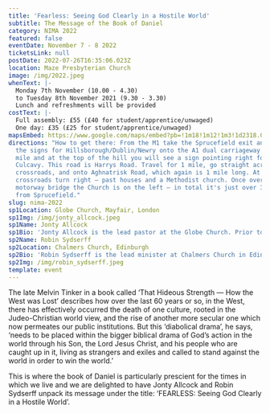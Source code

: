 ```yaml
---
title: 'Fearless: Seeing God Clearly in a Hostile World'
subtitle: The Message of the Book of Daniel
category: NIMA 2022
featured: false
eventDate: November 7 - 8 2022
ticketsLink: null
postDate: 2022-07-26T16:35:06.023Z
location: Maze Presbyterian Church
image: /img/2022.jpeg
whenText: |-
  Monday 7th November (10.00 - 4.30)
  to Tuesday 8th November 2021 (9.30 - 3.30)
  Lunch and refreshments will be provided
costText: |-
  Full assembly: £55 (£40 for student/apprentice/unwaged)
  One day: £35 (£25 for student/apprentice/unwaged)
mapsEmbed: https://www.google.com/maps/embed?pb=!1m18!1m12!1m3!1d2318.0010047523247!2d-6.117361399999999!3d54.480564099999995!2m3!1f0!2f0!3f0!3m2!1i1024!2i768!4f13.1!3m3!1m2!1s0x486103191e37a8d1%3A0x2af07ebaec4c8898!2sMaze%20Presbyterian%20Church!5e0!3m2!1sen!2suk!4v1628795706431!5m2!1sen!2suk
directions: "How to get there: From the M1 take the Sprucefield exit and follow
  the signs for Hillsborough/Dublin/Newry onto the A1 dual carriageway. After 1
  mile and at the top of the hill you will see a sign pointing right for
  Culcavy. This road is Harrys Road. Travel for 1 mile, go straight across the
  crossroads, and onto Aghnatrisk Road, which again is 1 mile long. At this
  crossroads turn right – past houses and a Methodist church. Once over the
  motorway bridge the Church is on the left – in total it's just over 3 miles
  from Sprucefield."
slug: nima-2022
sp1Location: Globe Church, Mayfair, London
sp1Img: /img/jonty_allcock.jpeg
sp1Name: Jonty Allcock
sp1Bio: 'Jonty Allcock is the lead pastor at the Globe Church. Prior to coming to central London he was involved for fourteen years in a church plant in Enfield, serving for seven years as pastor before moving to central London in 2015 to plant the Globe Church in Mayfair.'
sp2Name: Robin Sydserff
sp2Location: Chalmers Church, Edinburgh
sp2Bio: 'Robin Sydserff is the lead minister at Chalmers Church in Edinburgh. His key responsibilities include preaching, leadership of the Elders and staff team, strategy and pastoral care. Prior to coming to Edinburgh in 2009, Robin spent four years as Director of Ministry at The Proclamation Trust in London.'
sp2Img: /img/robin_sydserff.jpeg
template: event
---
```


The late Melvin Tinker in a book called ‘That Hideous Strength — How the West was Lost’ describes how over the last 60 years or so, in the West, there has effectively occurred the death of one culture, rooted in the Judeo-Christian world view, and the rise of another more secular one which now permeates our public institutions. But this ‘diabolical drama’, he says, ‘needs to be placed within the bigger biblical drama of God’s action in the world through his Son, the Lord Jesus Christ, and his people who are caught up in it, living as strangers and exiles and called to stand against the world in order to win the world.’

This is where the book of Daniel is particularly prescient for the times in which we live and we are delighted to have Jonty Allcock and Robin Sydserff unpack its message under the title: ‘FEARLESS: Seeing God Clearly in a Hostile World’.
